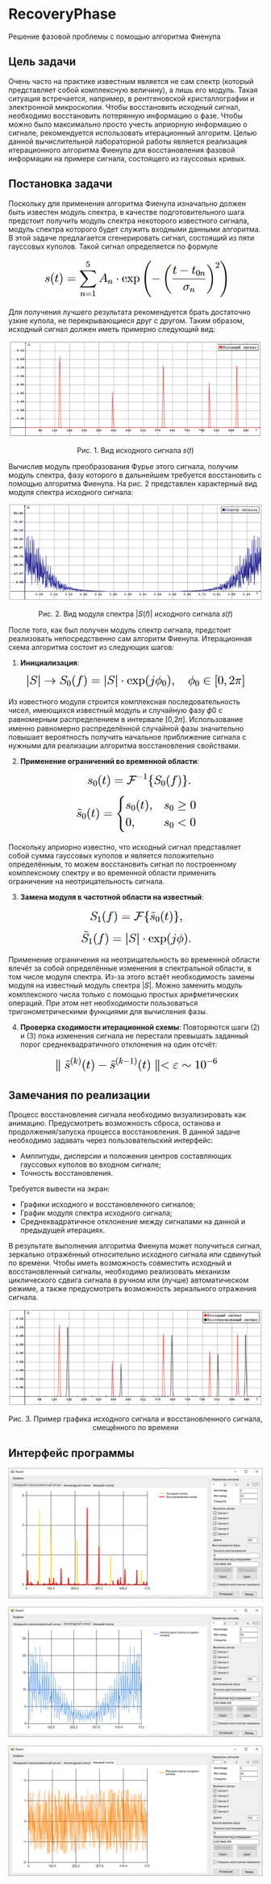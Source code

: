 # RecoveryPhase
Решение фазовой проблемы с помощью алгоритма Фиенупа

## Цель задачи
Очень часто на практике известным является не сам спектр (который представляет собой комплексную величину), а лишь его модуль. Такая ситуация встречается, например, в рентгеновской кристаллографии и электронной микроскопии. Чтобы восстановить исходный сигнал, необходимо восстановить потерянную информацию о фазе. Чтобы можно было максимально просто учесть априорную информацию о сигнале, рекомендуется использовать итерационный алгоритм. Целью данной вычислительной лабораторной работы является реализация итерационного алгоритма Фиенупа для восстановления фазовой информации на примере сигнала, состоящего из гауссовых кривых.

## Постановка задачи
Поскольку для применения алгоритма Фиенупа изначально должен быть известен модуль спектра, в качестве подготовительного шага предстоит получить модуль спектра некоторого известного сигнала, модуль спектра которого будет служить входными данными алгоритма. В этой задаче предлагается сгенерировать сигнал, состоящий из пяти гауссовых куполов. Такой сигнал определяется по формуле

<p align="center"><img src="/images/f-1.png"/></p>

Для получения лучшего результата рекомендуется брать достаточно узкие купола, не перекрывающиеся друг с другом. Таким образом, исходный сигнал должен иметь примерно следующий вид:

<p align="center"><img src="/images/img-1.png"/></p>
<p align="center">Рис. 1. Вид исходного сигнала 𝑠(𝑡)</p>

Вычислив модуль преобразования Фурье этого сигнала, получим модуль спектра, фазу которого в дальнейшем требуется восстановить с помощью алгоритма Фиенупа. На рис. 2 представлен характерный вид модуля спектра исходного сигнала:

<p align="center"><img src="/images/img-2.png"/></p>
<p align="center">Рис. 2. Вид модуля спектра |𝑆(𝑓)| исходного сигнала 𝑠(𝑡)</p>

После того, как был получен модуль спектр сигнала, предстоит реализовать непосредственно сам алгоритм Фиенупа. Итерационная схема алгоритма состоит из следующих шагов:
1. **Инициализация**:
<p align="center"><img src="/images/f-2.png"/></p>
Из известного модуля строится комплексная последовательность чисел, имеющихся известный модуль и случайную фазу 𝜙0 с равномерным распределением в интервале [0,2𝜋]. Использование именно равномерно распределённой случайной фазы значительно повышает вероятность получить начальное приближение сигнала с нужными для реализации алгоритма восстановления свойствами.

2. **Применение ограничений во временной области**:
<p align="center"><img src="/images/f-3.png"/></p>
Поскольку априорно известно, что исходный сигнал представляет собой сумма гауссовых куполов и является положительно определённым, то можем восстановить сигнал по построенному комплексному спектру и во временной области применить ограничение на неотрицательность сигнала.

3. **Замена модуля в частотной области на известный**:
<p align="center"><img src="/images/f-4.png"/></p>
Применение ограничения на неотрицательность во временной области влечёт за собой определённые изменения в спектральной области, в том числе модуля спектра. Из-за этого встаёт необходимость замены модуля на известный модуль спектра |𝑆|. Можно заменить модуль комплексного числа только с помощью простых арифметических операций. При этом нет необходимости пользоваться тригонометрическими функциями для вычисления фазы.

4. **Проверка сходимости итерационной схемы**:
Повторяются шаги (2) и (3) пока изменения сигнала не перестали превышать заданный порог среднеквадратичного отклонения на один отсчёт:
<p align="center"><img src="/images/f-5.png"/></p>

## Замечания по реализации
Процесс восстановления сигнала необходимо визуализировать как анимацию. Предусмотреть возможность сброса, останова и продолжения/запуска процесса восстановления. В данной задаче необходимо задавать через пользовательский интерфейс:
  * Амплитуды, дисперсии и положения центров составляющих гауссовых куполов во входном сигнале;
  * Точность восстановления.

Требуется вывести на экран:
  * Графики исходного и восстановленного сигналов;
  * График модуля спектра исходного сигнала;
  * Среднеквадратичное отклонение между сигналами на данной и предыдущей итерациях.

В результате выполнения алгоритма Фиенупа может получиться сигнал, зеркально отражённый относительно исходного сигнала или сдвинутый по времени. Чтобы иметь возможность совместить исходный и восстановленный сигналы, необходимо реализовать механизм циклического сдвига сигнала в ручном или (лучше) автоматическом режиме, а также предусмотреть возможность зеркального отражения сигнала.

<p align="center"><img src="/images/img-3.png"/></p>
<p align="center">Рис. 3. Пример графика исходного сигнала и восстановленного сигнала, смещённого по времени</p>

## Интерфейс программы
<p align="center"><img src="/images/screenshot-1.png"/></p>
<p align="center"><img src="/images/screenshot-2.png"/></p>
<p align="center"><img src="/images/screenshot-3.png"/></p>
